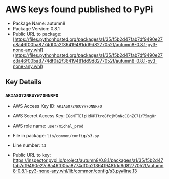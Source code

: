# AWS keys found published to PyPi

* Package Name: autumn8
* Package Version: 0.8.1
* Public URL to package: [https://files.pythonhosted.org/packages/a1/35/f5b2d47fab7df9490e27c8a46f00ba8774df0a2f36419481dd9d8277052f/autumn8-0.8.1-py3-none-any.whl](https://files.pythonhosted.org/packages/a1/35/f5b2d47fab7df9490e27c8a46f00ba8774df0a2f36419481dd9d8277052f/autumn8-0.8.1-py3-none-any.whl)

## Key Details

### `AKIASO72NKUYW7ONNRFO`

* AWS Access Key ID: `AKIASO72NKUYW7ONNRFO`
* AWS Secret Access Key: `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` 
* AWS role name: `user/michal_prod`
* File in package: `lib/common/config/s3.py`
* Line number: `13`

* Public URL to key: https://inspector.pypi.io/project/autumn8/0.8.1/packages/a1/35/f5b2d47fab7df9490e27c8a46f00ba8774df0a2f36419481dd9d8277052f/autumn8-0.8.1-py3-none-any.whl/lib/common/config/s3.py#line.13


